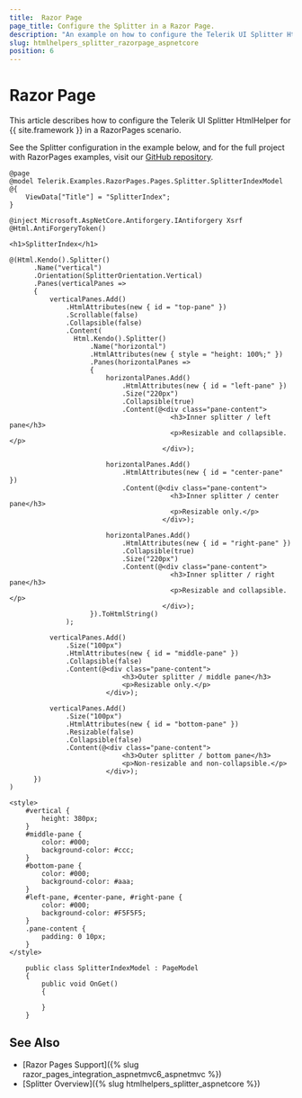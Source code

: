 ```yaml
---
title:  Razor Page
page_title: Configure the Splitter in a Razor Page.
description: "An example on how to configure the Telerik UI Splitter HtmlHelper for {{ site.framework }} in a Razor Page."
slug: htmlhelpers_splitter_razorpage_aspnetcore
position: 6
---
```


# Razor Page

This article describes how to configure the Telerik UI Splitter HtmlHelper for {{ site.framework }} in a RazorPages scenario.

See the Splitter configuration in the example below, and for the full project with RazorPages examples, visit our [GitHub repository](https://github.com/telerik/ui-for-aspnet-core-examples/tree/master/Telerik.Examples.RazorPages).

```tab-RazorPage(csthml)
@page
@model Telerik.Examples.RazorPages.Pages.Splitter.SplitterIndexModel
@{
	ViewData["Title"] = "SplitterIndex";
}

@inject Microsoft.AspNetCore.Antiforgery.IAntiforgery Xsrf
@Html.AntiForgeryToken()

<h1>SplitterIndex</h1>

@(Html.Kendo().Splitter()
      .Name("vertical")
      .Orientation(SplitterOrientation.Vertical)
      .Panes(verticalPanes =>
      {
          verticalPanes.Add()
              .HtmlAttributes(new { id = "top-pane" })
              .Scrollable(false)
              .Collapsible(false)
              .Content(
                Html.Kendo().Splitter()
                    .Name("horizontal")
                    .HtmlAttributes(new { style = "height: 100%;" })
                    .Panes(horizontalPanes =>
                    {
                        horizontalPanes.Add()
                            .HtmlAttributes(new { id = "left-pane" })
                            .Size("220px")
                            .Collapsible(true)
                            .Content(@<div class="pane-content">
                                        <h3>Inner splitter / left pane</h3>
                                        <p>Resizable and collapsible.</p>
                                      </div>);

                        horizontalPanes.Add()
                            .HtmlAttributes(new { id = "center-pane" })
                            .Content(@<div class="pane-content">
                                        <h3>Inner splitter / center pane</h3>
                                        <p>Resizable only.</p>
                                      </div>);

                        horizontalPanes.Add()
                            .HtmlAttributes(new { id = "right-pane" })
                            .Collapsible(true)
                            .Size("220px")
                            .Content(@<div class="pane-content">
                                        <h3>Inner splitter / right pane</h3>
                                        <p>Resizable and collapsible.</p>
                                      </div>);
                    }).ToHtmlString()
              );

          verticalPanes.Add()
              .Size("100px")
              .HtmlAttributes(new { id = "middle-pane" })
              .Collapsible(false)
              .Content(@<div class="pane-content">
                            <h3>Outer splitter / middle pane</h3>
                            <p>Resizable only.</p>
                        </div>);

          verticalPanes.Add()
              .Size("100px")
              .HtmlAttributes(new { id = "bottom-pane" })
              .Resizable(false)
              .Collapsible(false)
              .Content(@<div class="pane-content">
                            <h3>Outer splitter / bottom pane</h3>
                            <p>Non-resizable and non-collapsible.</p>
                        </div>);
      })
)

<style>
	#vertical {
		height: 380px;
	}
	#middle-pane {
		color: #000;
		background-color: #ccc;
	}
	#bottom-pane {
		color: #000;
		background-color: #aaa;
	}
	#left-pane, #center-pane, #right-pane {
		color: #000;
		background-color: #F5F5F5;
	}
	.pane-content {
		padding: 0 10px;
	}
</style>
```
```tab-PageModel(cshtml.cs)
    public class SplitterIndexModel : PageModel
    {
        public void OnGet()
        {

        }
    }
```

## See Also

* [Razor Pages Support]({% slug razor_pages_integration_aspnetmvc6_aspnetmvc %})
* [Splitter Overview]({% slug htmlhelpers_splitter_aspnetcore %})
